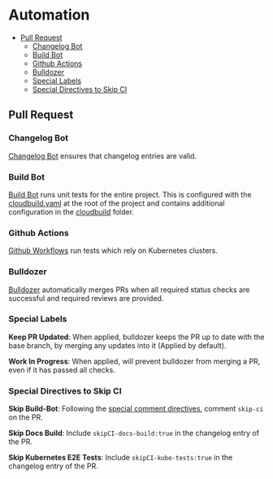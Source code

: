 # Automation

- [Pull Request](#pull-request)
  - [Changelog Bot](#changelog-bot)
  - [Build Bot](#build-bot)
  - [Github Actions](#github-actions)
  - [Bulldozer](#bulldozer)
  - [Special Labels](#special-labels)
  - [Special Directives to Skip CI](#special-directives-to-skip-ci)

## Pull Request

### Changelog Bot
[Changelog Bot](https://github.com/solo-io/changelog-bot) ensures that changelog entries are valid.

### Build Bot
[Build Bot](https://github.com/solo-io/build-bot) runs unit tests for the entire project. This is configured with the [cloudbuild.yaml](../cloudbuild.yaml) at the root of the project and contains additional configuration in the [cloudbuild](cloudbuild) folder.

### Github Actions
[Github Workflows](https://github.com/solo-io/gloo/tree/main/.github/workflows) run tests which rely on Kubernetes clusters.

### Bulldozer
[Bulldozer](https://github.com/solo-io/bulldozer) automatically merges PRs when all required status checks are successful and required reviews are provided.

### Special Labels
**Keep PR Updated**: When applied, bulldozer keeps the PR up to date with the base branch, by merging any updates into it (Applied by default).

**Work In Progress**: When applied, will prevent bulldozer from merging a PR, even if it has passed all checks.

### Special Directives to Skip CI
**Skip Build-Bot**: Following the [special comment directives](https://github.com/solo-io/build-bot#issue-comment-directives), comment `skip-ci` on the PR.

**Skip Docs Build**: Include `skipCI-docs-build:true` in the changelog entry of the PR. 

**Skip Kubernetes E2E Tests**: Include `skipCI-kube-tests:true` in the changelog entry of the PR.
